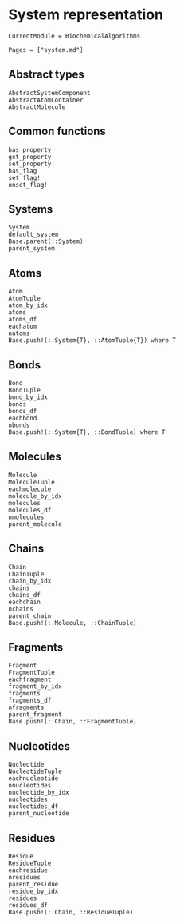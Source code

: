 # System representation
```@meta
CurrentModule = BiochemicalAlgorithms
```

```@index
Pages = ["system.md"]
```

## Abstract types
```@docs
AbstractSystemComponent
AbstractAtomContainer
AbstractMolecule
```

## Common functions
```@docs
has_property
get_property
set_property!
has_flag
set_flag!
unset_flag!
```

## Systems
```@docs
System
default_system
Base.parent(::System)
parent_system
```

## Atoms
```@docs
Atom
AtomTuple
atom_by_idx
atoms
atoms_df
eachatom
natoms
Base.push!(::System{T}, ::AtomTuple{T}) where T
```

## Bonds
```@docs
Bond
BondTuple
bond_by_idx
bonds
bonds_df
eachbond
nbonds
Base.push!(::System{T}, ::BondTuple) where T
```

## Molecules
```@docs
Molecule
MoleculeTuple
eachmolecule
molecule_by_idx
molecules
molecules_df
nmolecules
parent_molecule
```

## Chains
```@docs
Chain
ChainTuple
chain_by_idx
chains
chains_df
eachchain
nchains
parent_chain
Base.push!(::Molecule, ::ChainTuple)
```

## Fragments
```@docs
Fragment
FragmentTuple
eachfragment
fragment_by_idx
fragments
fragments_df
nfragments
parent_fragment
Base.push!(::Chain, ::FragmentTuple)
```

## Nucleotides
```@docs
Nucleotide
NucleotideTuple
eachnucleotide
nnucleotides
nucleotide_by_idx
nucleotides
nucleotides_df
parent_nucleotide
```

## Residues
```@docs
Residue
ResidueTuple
eachresidue
nresidues
parent_residue
residue_by_idx
residues
residues_df
Base.push!(::Chain, ::ResidueTuple)
```
